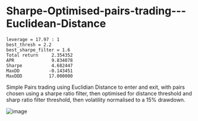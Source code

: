 # Sharpe-Optimised-pairs-trading---Euclidean-Distance
```
leverage = 17.97 : 1
best_thresh = 2.2
best_sharpe_filter = 1.6
Total return     2.354352
APR              9.834078
Sharpe           4.682447
MaxDD           -0.143451
MaxDDD          17.000000
```

Simple Pairs trading using Euclidian Distance to enter and exit, with pairs chosen using a sharpe ratio filter, then optimised for distance threshold and sharp ratio filter threshold, then volatility normalised to a 15% drawdown.

![image](https://user-images.githubusercontent.com/74561424/230089315-37536229-323e-47f3-9e95-9fdddfb8845f.png)

